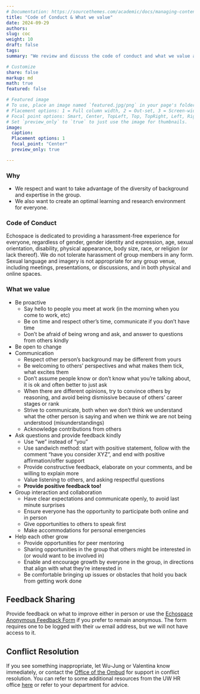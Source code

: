 ```yaml
---
# Documentation: https://sourcethemes.com/academic/docs/managing-content/
title: "Code of Conduct & What we value"
date: 2024-09-29
authors: 
slug: coc
weight: 10
draft: false
tags: 
summary: "We review and discuss the code of conduct and what we value as a group regularly, as reminder and inspiration for ourselves."

# Customize
share: false
markup: md
math: true
featured: false

# Featured image
# To use, place an image named `featured.jpg/png` in your page's folder.
# Placement options: 1 = Full column width, 2 = Out-set, 3 = Screen-width
# Focal point options: Smart, Center, TopLeft, Top, TopRight, Left, Right, BottomLeft, Bottom, BottomRight
# Set `preview_only` to `true` to just use the image for thumbnails.
image:
  caption:
  Placement options: 1
  focal_point: "Center"
  preview_only: true

---
```


### Why
- We respect and want to take advantage of the diversity of background and expertise in the group.
- We also want to create an optimal learning and research environment for everyone.

### Code of Conduct

Echospace is dedicated to providing a harassment-free experience for everyone, regardless of gender, gender identity and expression, age, sexual orientation, disability, physical appearance, body size, race, or religion (or lack thereof). We do not tolerate harassment of group members in any form. Sexual language and imagery is not appropriate for any group venue, including meetings, presentations, or discussions, and in both physical and online spaces.

### What we value

- Be proactive
  - Say hello to people you meet at work (in the morning when you come to work, etc)
  - Be on time and respect other’s time, communicate if you don’t have time
  - Don’t be afraid of being wrong and ask, and answer to questions from others kindly
- Be open to change
- Communication
  - Respect other person’s background may be different from yours
  - Be welcoming to others’ perspectives and what makes them tick, what excites them
  - Don’t assume people know or don’t know what you’re talking about, it is ok and often better to just ask
  - When there are different opinions, try to convince others by reasoning, and avoid being dismissive because of others’ career stages or rank
  - Strive to communicate, both when we don’t think we understand what the other person is saying and when we think we are not being understood (misunderstandings)
  - Acknowledge contributions from others
- Ask questions and provide feedback kindly
  - Use “we” instead of “you”
  - Use sandwich method: start with positive statement, follow with the comment “have you consider XYZ”, and end with positive affirmation/offer support
  - Provide constructive feedback, elaborate on your comments, and be willing to explain more
  - Value listening to others, and asking respectful questions
  - **Provide positive feedback too!**
- Group interaction and collaboration
  - Have clear expectations and communicate openly, to avoid last minute surprises
  - Ensure everyone has the opportunity to participate both online and in person
  - Give opportunities to others to speak first
  - Make accommodations for personal emergencies
- Help each other grow
  - Provide opportunities for peer mentoring
  - Sharing opportunities in the group that others might be interested in (or would want to be involved in)
  - Enable and encourage growth by everyone in the group, in directions that align with what they’re interested in
  - Be comfortable bringing up issues or obstacles that hold you back from getting work done


## Feedback Sharing 

Provide feedback on what to improve either in person or use the [Echospace Anonymous Feedback Form](https://forms.gle/NZFZBQLk9BoMLZCV6) if you prefer to remain anonymous. The form requires one to be logged with their `uw` email address, but we will not have access to it.


## Conflict Resolution

If you see something inappropriate, let Wu-Jung or Valentina know immediately, or contact the [Office of the Ombud](https://www.washington.edu/ombud/) for support in conflict resolution. You can refer to some additional resources from the UW HR office [here](https://hr.uw.edu/policies/complaint-resolution/) or refer to your department for advice.
